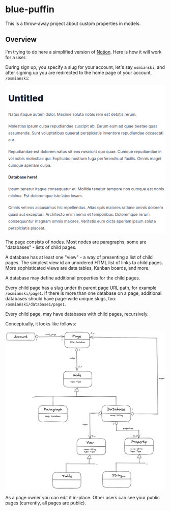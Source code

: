 # blue-puffin

This is a throw-away project about custom properties in models.

## Overview

I'm trying to do here a simplified version of [Notion](https://www.notion.so/). Here is how it will work for a user.

During sign up, you specify a slug for your account, let's say `osmianski`, and after signing up you are redirected to the home page of your account, `/osmianski`: 

![Home page](docs/homepage.png)

The page consists of nodes. Most nodes are paragraphs, some are "databases" - lists of child pages.

A database has at least one "view" - a way of presenting a list of child pages. The simplest view id an unordered HTML list of links to child pages. More sophisticated views are data tables, Kanban boards, and more.

A database may define additional properties for the child pages. 

Every child page has a slug under th parent page URL path, for example `/osmianski/page1`. If there is more than one database on a page, additional databases should have page-wide unique slugs, too: `/osmianski/database1/page1`.    

Every child page, may have databases with child pages, recursively.

Conceptually, it looks like follows:

![Concepts](docs/models.png)

As a page owner you can edit it in-place. Other users can see your public pages (currently, all pages are public).  
